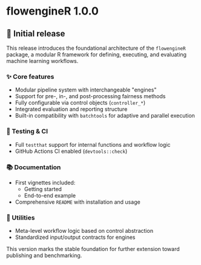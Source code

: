# flowengineR 1.0.0

## 🚀 Initial release

This release introduces the foundational architecture of the `flowengineR` package, a modular R framework for defining, executing, and evaluating machine learning workflows.

### ✨ Core features
- Modular pipeline system with interchangeable "engines"
- Support for pre-, in-, and post-processing fairness methods
- Fully configurable via control objects (`controller_*`)
- Integrated evaluation and reporting structure
- Built-in compatibility with `batchtools` for adaptive and parallel execution

### 🧪 Testing & CI
- Full `testthat` support for internal functions and workflow logic
- GitHub Actions CI enabled (`devtools::check`)

### 📚 Documentation
- First vignettes included:
  - Getting started
  - End-to-end example
- Comprehensive `README` with installation and usage

### 🔧 Utilities
- Meta-level workflow logic based on control abstraction
- Standardized input/output contracts for engines

This version marks the stable foundation for further extension toward publishing and benchmarking.
